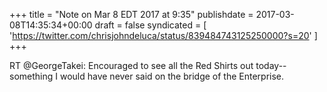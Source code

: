 +++
title = "Note on Mar 8 EDT 2017 at 9:35"
publishdate = 2017-03-08T14:35:34+00:00
draft = false
syndicated = [ 'https://twitter.com/chrisjohndeluca/status/839484743125250000?s=20' ]
+++

RT @GeorgeTakei: Encouraged to see all the Red Shirts out today--something I would have never said on the bridge of the Enterprise.
